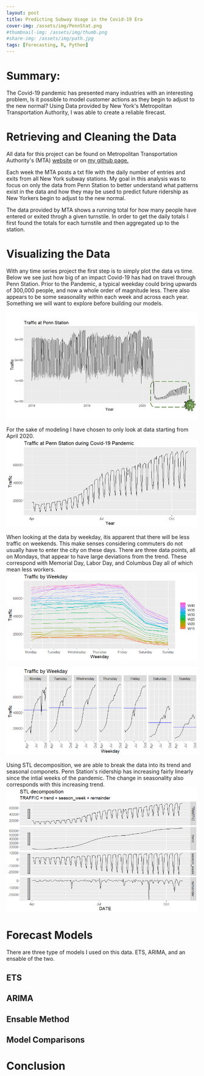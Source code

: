 ```yaml
---
layout: post
title: Predicting Subway Usage in the Covid-19 Era
cover-img: /assets/img/PennStat.png
#thumbnail-img: /assets/img/thumb.png
#share-img: /assets/img/path.jpg
tags: [Forecasting, R, Python]
---
```


# Summary:
The Covid-19 pandemic has presented many industries with an interesting problem, Is it possible to model customer actions as they begin to adjust to the new normal? Using Data provided by New York's Metropolitan Transportation Authority, I was able to create a reliable firecast. 

# Retrieving and Cleaning the Data
All data for this project can be found on Metropolitan Transportation Authority's (MTA) [website](http://web.mta.info/developers/turnstile.html) or on [my github page.](https://github.com/ricepc/MTA_Turnstile_Data) 

Each week the MTA posts a txt file with the daily number of entries and exits from all New York subway stations. My goal in this analysis was to focus on only the data from Penn Station to better understand what patterns exist in the data and how they may be used to predict future ridership as New Yorkers begin to adjust to the new normal.

The data provided by MTA shows a running total for how many people have entered or exited throgh a given turnstile. In order to get the daily totals I first found the totals for each turnstile and then aggregated up to the station. 

# Visualizing the Data
With any time series project the first step is to simply plot the data vs time. Below we see just how big of an impact Covid-19 has had on travel through Penn Station. Prior to the Pandemic, a typical weekday could bring upwards of 300,000 people, and now a whole order of magnitude less. There also appears to be some seasonality within each week and across each year. Something we will want to explore before building our models.  

![Time Series Data](https://github.com/ricepc/ricepc.github.io/raw/master/assets/Turnstile%20_Images/Full_TS_AutoPlot.JPG)

For the sake of modeling I have chosen to only look at data starting from April 2020.  
![Covid Time Series Data](https://github.com/ricepc/ricepc.github.io/raw/master/assets/Turnstile%20_Images/Covid_TS_Autoplot.jpeg)

When looking at the data by weekday, itis apparent that there will be less traffic on weekends. This make senses considering commuters do not usually have to enter the city on these days. There are three data points, all on Mondays, that appear to have large deviations from the trend. These correspond with Memorial Day, Labor Day, and Columbus Day all of which mean less workers.
![Covid ggseason](https://github.com/ricepc/ricepc.github.io/raw/master/assets/Turnstile%20_Images/Covid_ggseason.png)

![Covid ssubseries](https://github.com/ricepc/ricepc.github.io/raw/master/assets/Turnstile%20_Images/covid_ggsubseries.png)

Using STL decomposition, we are able to break the data into its trend and seasonal componets. Penn Station's ridership has increasing fairly linearly since the intial weeks of the pandemic. The change in seasonality also corresponds with this increasing trend.
![Covid Decomp](https://github.com/ricepc/ricepc.github.io/raw/master/assets/Turnstile%20_Images/STL_Decomp.png)

# Forecast Models
There are three type of models I used on this data. ETS, ARIMA, and an ensable of the two. 

## ETS
## ARIMA
## Ensable Method
## Model Comparisons

# Conclusion
